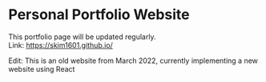 # Personal Portfolio Website
This portfolio page will be updated regularly.
<br/>Link: https://skim1601.github.io/

Edit: This is an old website from March 2022, currently implementing a new website using React
